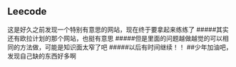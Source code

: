 Leecode
------
这是好久之前发现一个特别有意思的网站，现在终于要拿起来练练了
#####其实还有欧拉计划的那个网站，也挺有意思
#####但是里面的问题越做越觉的可以相同的方法做，可能是知识面太窄了吧
#####以后有时间继续！！
##少年加油吧，发现自己缺的东西好多啊
